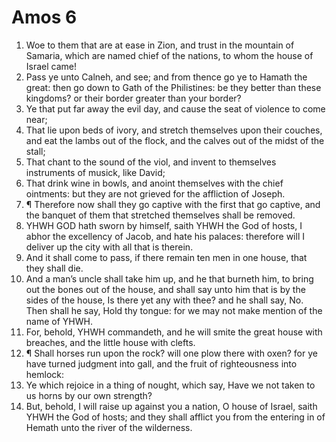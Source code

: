 ﻿# Amos 6
1. Woe to them that are at ease in Zion, and trust in the mountain of Samaria, which are named chief of the nations, to whom the house of Israel came! 
2. Pass ye unto Calneh, and see; and from thence go ye to Hamath the great: then go down to Gath of the Philistines: be they better than these kingdoms? or their border greater than your border? 
3. Ye that put far away the evil day, and cause the seat of violence to come near; 
4. That lie upon beds of ivory, and stretch themselves upon their couches, and eat the lambs out of the flock, and the calves out of the midst of the stall; 
5. That chant to the sound of the viol, and invent to themselves instruments of musick, like David; 
6. That drink wine in bowls, and anoint themselves with the chief ointments: but they are not grieved for the affliction of Joseph. 
7. ¶ Therefore now shall they go captive with the first that go captive, and the banquet of them that stretched themselves shall be removed. 
8. YHWH GOD hath sworn by himself, saith YHWH the God of hosts, I abhor the excellency of Jacob, and hate his palaces: therefore will I deliver up the city with all that is therein. 
9. And it shall come to pass, if there remain ten men in one house, that they shall die. 
10. And a man’s uncle shall take him up, and he that burneth him, to bring out the bones out of the house, and shall say unto him that is by the sides of the house, Is there yet any with thee? and he shall say, No. Then shall he say, Hold thy tongue: for we may not make mention of the name of YHWH. 
11. For, behold, YHWH commandeth, and he will smite the great house with breaches, and the little house with clefts. 
12. ¶ Shall horses run upon the rock? will one plow there with oxen? for ye have turned judgment into gall, and the fruit of righteousness into hemlock: 
13. Ye which rejoice in a thing of nought, which say, Have we not taken to us horns by our own strength? 
14. But, behold, I will raise up against you a nation, O house of Israel, saith YHWH the God of hosts; and they shall afflict you from the entering in of Hemath unto the river of the wilderness. 

